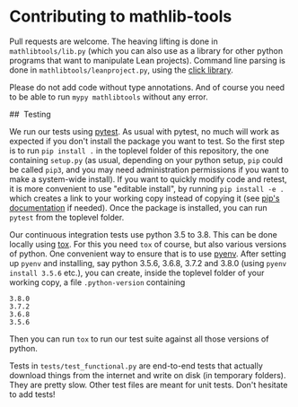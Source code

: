 # Contributing to mathlib-tools

Pull requests are welcome. The heaving lifting is done in
`mathlibtools/lib.py` (which you can also use as a library for other
python programs that want to manipulate Lean projects). Command line
parsing is done in `mathlibtools/leanproject.py`, using the 
[click library](https://click.palletsprojects.com/en/7.x/).

Please do not add code without type annotations. And of course you need
to be able to run `mypy mathlibtools` without any error.

##  Testing

We run our tests using [pytest](https://docs.pytest.org/en/latest/).
As usual with pytest, no much will work as expected if you don't install
the package you want to test. So the first step is to run 
`pip install .` in the toplevel folder of this repository, the one
containing `setup.py` (as usual, depending on your python setup, `pip`
could be called `pip3`, and you may need administration permissions if
you want to make a system-wide install). 
If you want to quickly modify code and retest, it is more convenient to
use "editable install", by running `pip install -e .` which creates a
link to your working copy instead of copying it (see 
[pip's documentation](https://pip.pypa.io/en/stable/reference/pip_install/#editable-installs)
if needed).
Once the package is installed, you can run `pytest` from the toplevel
folder.

Our continuous integration tests use python 3.5 to 3.8. 
This can be done locally using
[tox](https://tox.readthedocs.io/en/latest/). For this you need `tox`
of course, but also various versions of python. One convenient way
to ensure that is to use [pyenv](https://github.com/pyenv/pyenv).
After setting up `pyenv` and installing, say python 3.5.6, 3.6.8,
3.7.2 and 3.8.0 (using `pyenv install 3.5.6` etc.), you can create,
inside the toplevel folder of your working copy, a
file `.python-version` containing
```
3.8.0
3.7.2
3.6.8
3.5.6
```
Then you can run `tox` to run our test suite against all those versions
of python.

Tests in `tests/test_functional.py` are end-to-end tests that actually
download things from the internet and write on disk (in temporary
folders). They are pretty slow. Other test files are meant for unit tests.
Don't hesitate to add tests!

